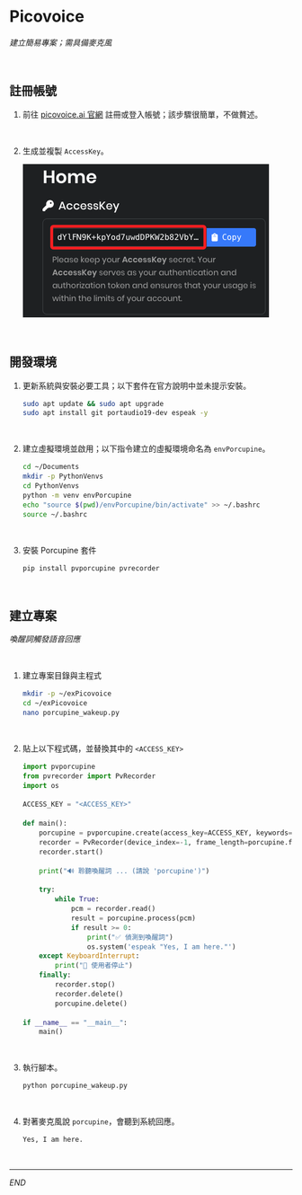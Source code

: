 # Picovoice

_建立簡易專案；需具備麥克風_

<br>

## 註冊帳號

1. 前往 [picovoice.ai 官網](https://console.picovoice.ai) 註冊或登入帳號；該步驟很簡單，不做贅述。

<br>

2. 生成並複製 `AccessKey`。

    ![](images/img_01.png)

<br>

## 開發環境

1. 更新系統與安裝必要工具；以下套件在官方說明中並未提示安裝。

    ```bash
    sudo apt update && sudo apt upgrade
    sudo apt install git portaudio19-dev espeak -y
    ```

<br>

2. 建立虛擬環境並啟用；以下指令建立的虛擬環境命名為 `envPorcupine`。

    ```bash
    cd ~/Documents
    mkdir -p PythonVenvs
    cd PythonVenvs
    python -m venv envPorcupine
    echo "source $(pwd)/envPorcupine/bin/activate" >> ~/.bashrc
    source ~/.bashrc
    ```

<br>

3. 安裝 Porcupine 套件

    ```bash
    pip install pvporcupine pvrecorder
    ```

<br>

## 建立專案

_喚醒詞觸發語音回應_

<br>

1. 建立專案目錄與主程式

    ```bash
    mkdir -p ~/exPicovoice
    cd ~/exPicovoice
    nano porcupine_wakeup.py
    ```

<br>

2. 貼上以下程式碼，並替換其中的 `<ACCESS_KEY>`

    ```python
    import pvporcupine
    from pvrecorder import PvRecorder
    import os

    ACCESS_KEY = "<ACCESS_KEY>"

    def main():
        porcupine = pvporcupine.create(access_key=ACCESS_KEY, keywords=["porcupine"])
        recorder = PvRecorder(device_index=-1, frame_length=porcupine.frame_length)
        recorder.start()

        print("🔊 聆聽喚醒詞 ... (請說 'porcupine')")

        try:
            while True:
                pcm = recorder.read()
                result = porcupine.process(pcm)
                if result >= 0:
                    print("✅ 偵測到喚醒詞")
                    os.system('espeak "Yes, I am here."')
        except KeyboardInterrupt:
            print("🛑 使用者停止")
        finally:
            recorder.stop()
            recorder.delete()
            porcupine.delete()

    if __name__ == "__main__":
        main()
    ```

<br>

3. 執行腳本。

    ```bash
    python porcupine_wakeup.py
    ```

<br>

4. 對著麥克風說 `porcupine`，會聽到系統回應。

    ```bash
    Yes, I am here.
    ```

<br>

___

_END_